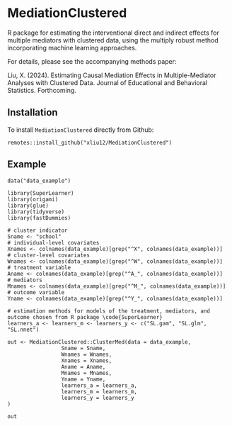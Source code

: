 # MediationClustered
R package for estimating the interventional direct and indirect effects for multiple mediators with clustered data, using the multiply robust method incorporating machine learning approaches. 

For details, please see the accompanying methods paper:

Liu, X. (2024). Estimating Causal Mediation Effects in Multiple-Mediator Analyses with Clustered Data. Journal of Educational and Behavioral Statistics. Forthcoming.

## Installation

To install `MediationClustered` directly from Github:
```
remotes::install_github("xliu12/MediationClustered")
```

## Example

```
data("data_example")

library(SuperLearner)
library(origami)
library(glue)
library(tidyverse)
library(fastDummies)

# cluster indicator
Sname <- "school"
# individual-level covariates
Xnames <- colnames(data_example)[grep("^X", colnames(data_example))]
# cluster-level covariates
Wnames <- colnames(data_example)[grep("^W", colnames(data_example))]
# treatment variable
Aname <- colnames(data_example)[grep("^A_", colnames(data_example))]
# mediators
Mnames <- colnames(data_example)[grep("^M_", colnames(data_example))]
# outcome variable
Yname <- colnames(data_example)[grep("^Y_", colnames(data_example))]

# estimation methods for models of the treatment, mediators, and outcome chosen from R package \code{SuperLearner}
learners_a <- learners_m <- learners_y <- c("SL.gam", "SL.glm", "SL.nnet")

out <- MediationClustered::ClusterMed(data = data_example,
                 Sname = Sname,
                 Wnames = Wnames,
                 Xnames = Xnames,
                 Aname = Aname,
                 Mnames = Mnames,
                 Yname = Yname,
                 learners_a = learners_a,
                 learners_m = learners_m,
                 learners_y = learners_y
)

out

```
